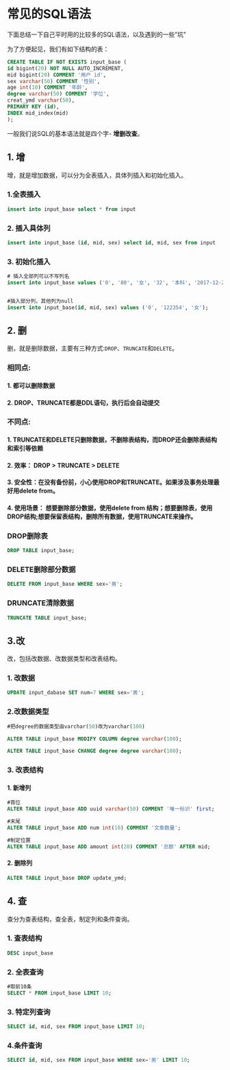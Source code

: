 # 常见的SQL语法

下面总结一下自己平时用的比较多的SQL语法，以及遇到的一些”坑"

为了方便起见，我们有如下结构的表：
```SQL
CREATE TABLE IF NOT EXISTS input_base (
id bigint(20) NOT NULL AUTO_INCREMENT,
mid bigint(20) COMMENT '用户 id',
sex varchar(50) COMMENT '性别',
age int(10) COMMENT '年龄',
degree varchar(50) COMMENT '学位',
creat_ymd varchar(50),
PRIMARY KEY (id),
INDEX mid_index(mid)
);
```

一般我们说SQL的基本语法就是四个字- **增删改查**。

## 1. 增
增，就是增加数据，可以分为全表插入，具体列插入和初始化插入。

### 1.全表插入
```SQL
insert into input_base select * from input
```

### 2. 插入具体列
```SQL
insert into input_base (id, mid, sex) select id, mid, sex from input
```


### 3. 初始化插入

```SQL
# 插入全部列可以不写列名
insert into input_base values ('0', '80', '女', '32', '本科', '2017-12-21');


#插入部分列，其他列为null
insert into input_base(id, mid, sex) values ('0', '122354', '女');


```


## 2. 删
删，就是删除数据，主要有三种方式:`DROP`、`TRUNCATE`和`DELETE`。

### 相同点:
#### 1. 都可以删除数据
#### 2. DROP、TRUNCATE都是DDL语句，执行后会自动提交

### 不同点:
#### 1. TRUNCATE和DELETE只删除数据，不删除表结构，而DROP还会删除表结构和索引等依赖
#### 2. 效率： DROP > TRUNCATE > DELETE

#### 3. 安全性：在没有备份前，小心使用DROP和TRUNCATE。如果涉及事务处理最好用delete from。
#### 4. 使用场景： 想要删除部分数据，使用delete from 结构；想要删除表，使用DROP结构;想要保留表结构，删除所有数据，使用TRUNCATE来操作。

### DROP删除表
```SQL
DROP TABLE input_base;
```

### DELETE删除部分数据
```SQL
DELETE FROM input_base WHERE sex='男';
```

### DRUNCATE清除数据
```SQL
TRUNCATE TABLE input_base;
```

## 3.改

改，包括改数据、改数据类型和改表结构。
### 1. 改数据
```SQL
UPDATE input_dabase SET num=7 WHERE sex='男';
```

### 2.改数据类型
```SQL
#把degree的数据类型由varchar(50)改为varchar(100)

ALTER TABLE input_base MODIFY COLUMN degree varchar(100);

ALTER TABLE input_base CHANGE degree degree varchar(100);
```
### 3. 改表结构
#### 1. 新增列
```SQL
#首位
ALTER TABLE input_base ADD uuid varchar(50) COMMENT '唯一标识' first;

#末尾
ALTER TABLE input_base ADD num int(10) COMMENT '文章数量';

#制定位置
ALTER TABLE input_base ADD amount int(20) COMMENT '总额' AFTER mid;
```

#### 2. 删除列
```SQL
ALTER TABLE input_base DROP update_ymd;
```

## 4. 查

查分为查表结构，查全表，制定列和条件查询。
### 1. 查表结构
```SQL
DESC input_base
```

### 2. 全表查询
```SQL
#取前10条
SELECT * FROM input_base LIMIT 10;
```

### 3. 特定列查询
```SQL
SELECT id, mid, sex FROM input_base LIMIT 10;
```

### 4.条件查询
```SQL
SELECT id, mid, sex FROM input_base WHERE sex='男' LIMIT 10;
```































